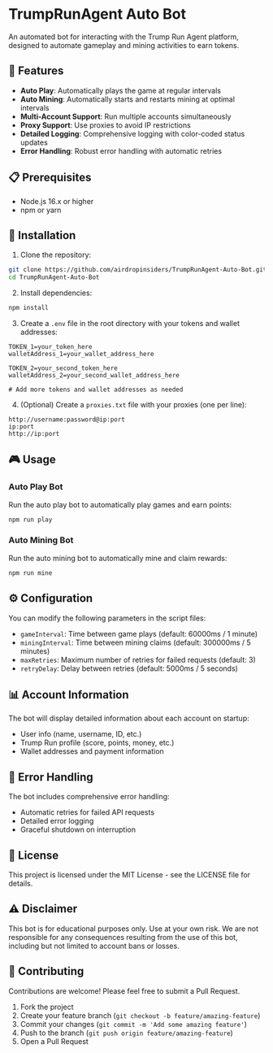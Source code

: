 # TrumpRunAgent Auto Bot

An automated bot for interacting with the Trump Run Agent platform, designed to automate gameplay and mining activities to earn tokens.

## 🚀 Features

- **Auto Play**: Automatically plays the game at regular intervals
- **Auto Mining**: Automatically starts and restarts mining at optimal intervals
- **Multi-Account Support**: Run multiple accounts simultaneously
- **Proxy Support**: Use proxies to avoid IP restrictions
- **Detailed Logging**: Comprehensive logging with color-coded status updates
- **Error Handling**: Robust error handling with automatic retries

## 📋 Prerequisites

- Node.js 16.x or higher
- npm or yarn

## 🔧 Installation

1. Clone the repository:
```bash
git clone https://github.com/airdropinsiders/TrumpRunAgent-Auto-Bot.git
cd TrumpRunAgent-Auto-Bot
```

2. Install dependencies:
```bash
npm install
```

3. Create a `.env` file in the root directory with your tokens and wallet addresses:
```
TOKEN_1=your_token_here
walletAddress_1=your_wallet_address_here

TOKEN_2=your_second_token_here
walletAddress_2=your_second_wallet_address_here

# Add more tokens and wallet addresses as needed
```

4. (Optional) Create a `proxies.txt` file with your proxies (one per line):
```
http://username:password@ip:port
ip:port
http://ip:port
```

## 🎮 Usage

### Auto Play Bot

Run the auto play bot to automatically play games and earn points:

```bash
npm run play
```

### Auto Mining Bot

Run the auto mining bot to automatically mine and claim rewards:

```bash
npm run mine
```

## ⚙️ Configuration

You can modify the following parameters in the script files:

- `gameInterval`: Time between game plays (default: 60000ms / 1 minute)
- `miningInterval`: Time between mining claims (default: 300000ms / 5 minutes)
- `maxRetries`: Maximum number of retries for failed requests (default: 3)
- `retryDelay`: Delay between retries (default: 5000ms / 5 seconds)

## 📊 Account Information

The bot will display detailed information about each account on startup:

- User info (name, username, ID, etc.)
- Trump Run profile (score, points, money, etc.)
- Wallet addresses and payment information

## 🚨 Error Handling

The bot includes comprehensive error handling:

- Automatic retries for failed API requests
- Detailed error logging
- Graceful shutdown on interruption

## 📝 License

This project is licensed under the MIT License - see the LICENSE file for details.

## ⚠️ Disclaimer

This bot is for educational purposes only. Use at your own risk. We are not responsible for any consequences resulting from the use of this bot, including but not limited to account bans or losses.

## 🤝 Contributing

Contributions are welcome! Please feel free to submit a Pull Request.

1. Fork the project
2. Create your feature branch (`git checkout -b feature/amazing-feature`)
3. Commit your changes (`git commit -m 'Add some amazing feature'`)
4. Push to the branch (`git push origin feature/amazing-feature`)
5. Open a Pull Request